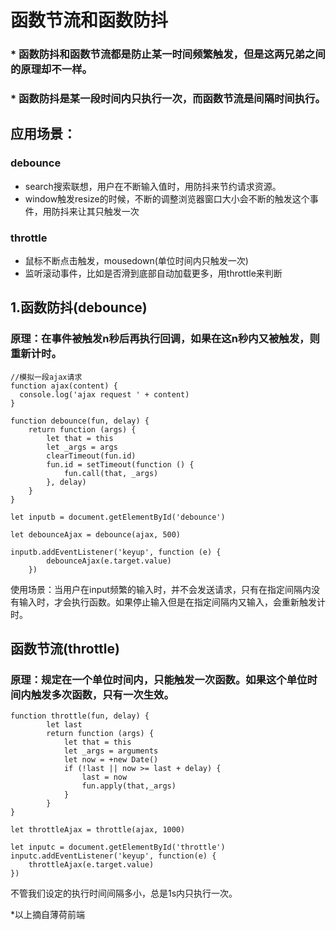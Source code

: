 # 函数节流和函数防抖

### * 函数防抖和函数节流都是防止某一时间频繁触发，但是这两兄弟之间的原理却不一样。
### * 函数防抖是某一段时间内只执行一次，而函数节流是间隔时间执行。

## 应用场景：

### debounce

  * search搜索联想，用户在不断输入值时，用防抖来节约请求资源。
  * window触发resize的时候，不断的调整浏览器窗口大小会不断的触发这个事件，用防抖来让其只触发一次

### throttle

  * 鼠标不断点击触发，mousedown(单位时间内只触发一次)
  * 监听滚动事件，比如是否滑到底部自动加载更多，用throttle来判断

## 1.函数防抖(debounce)

### 原理：在事件被触发n秒后再执行回调，如果在这n秒内又被触发，则重新计时。

```
//模拟一段ajax请求
function ajax(content) {
  console.log('ajax request ' + content)
}

function debounce(fun, delay) {
    return function (args) {
        let that = this
        let _args = args
        clearTimeout(fun.id)
        fun.id = setTimeout(function () {
            fun.call(that, _args)
        }, delay)
    }
}
    
let inputb = document.getElementById('debounce')

let debounceAjax = debounce(ajax, 500)

inputb.addEventListener('keyup', function (e) {
        debounceAjax(e.target.value)
    })

```

  使用场景：当用户在input频繁的输入时，并不会发送请求，只有在指定间隔内没有输入时，才会执行函数。如果停止输入但是在指定间隔内又输入，会重新触发计时。 

## 函数节流(throttle)

### 原理：规定在一个单位时间内，只能触发一次函数。如果这个单位时间内触发多次函数，只有一次生效。

```
function throttle(fun, delay) {
        let last
        return function (args) {
            let that = this
            let _args = arguments
            let now = +new Date()
            if (!last || now >= last + delay) {
                last = now
                fun.apply(that,_args)
            }
        }
}

let throttleAjax = throttle(ajax, 1000)

let inputc = document.getElementById('throttle')
inputc.addEventListener('keyup', function(e) {
    throttleAjax(e.target.value)
})
```

  不管我们设定的执行时间间隔多小，总是1s内只执行一次。



  *以上摘自薄荷前端

